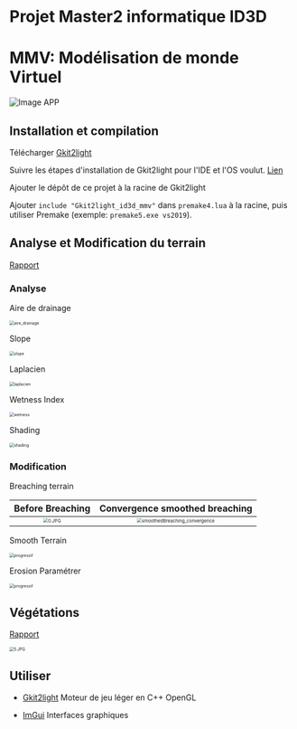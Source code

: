 # Projet Master2 informatique ID3D
# MMV: Modélisation de monde Virtuel

<img src=".\WIKI\images\1.JPG" alt="Image APP" style="zoom:100%;" />

## Installation et compilation

Télécharger [Gkit2light](https://forge.univ-lyon1.fr/Alexandre.Meyer/gkit2light) 

Suivre les étapes d'installation de Gkit2light pour l'IDE et l'OS voulut. [Lien](http://perso.univ-lyon1.fr/jean-claude.iehl/Public/educ/M1IMAGE/html/group__installation.html)

Ajouter le dépôt de ce projet à la racine de Gkit2light

Ajouter `include "Gkit2light_id3d_mmv"` dans `premake4.lua` à la racine, puis utiliser Premake (exemple: `premake5.exe vs2019`).



## Analyse et Modification du terrain

[Rapport](./WIKI/Rapport/MMV_TP1_Rapport.pdf)

### Analyse

Aire de drainage

<img src=".\WIKI\images\aire_drainage.JPG" alt="aire_drainage" style="zoom:50%;" />



Slope

<img src=".\WIKI\images\slope.JPG" alt="slope" style="zoom:50%;" />



Laplacien

<img src=".\WIKI\images\laplacien.JPG" alt="laplacien" style="zoom:50%;" />



Wetness Index

<img src=".\WIKI\images\wetness.JPG" alt="wetness" style="zoom:50%;" />



Shading

<img src=".\WIKI\images\shading.JPG" alt="shading" style="zoom:50%;" />



### Modification

Breaching terrain

|                       Before Breaching                       |                Convergence smoothed breaching                |
| :----------------------------------------------------------: | :----------------------------------------------------------: |
| <img src=".\WIKI\images\breaching\0.JPG" alt="0.JPG" style="zoom: 50%;" /> | <img src=".\WIKI\images\breaching\smoothedBreaching_convergence.JPG" alt="smoothedBreaching_convergence" style="zoom: 50%;" /> |



Smooth Terrain

<img src=".\WIKI\images\smooth\progressif.png" alt="progressif" style="zoom: 50%;" />



Erosion Paramétrer

<img src=".\WIKI\images\erosion\progressif.jpg" alt="progressif" style="zoom:50%;" />



## Végétations

[Rapport](./WIKI/Rapport/MMV_TP2_Rapport.pdf)

<img src=".\WIKI\images\5.JPG" alt="5.JPG" style="zoom:50%;" />


## Utiliser

- [Gkit2light](http://perso.univ-lyon1.fr/jean-claude.iehl/Public/educ/M1IMAGE/html/index.html) Moteur de jeu léger en C++ OpenGL

- [ImGui](https://github.com/ocornut/imgui) Interfaces graphiques

